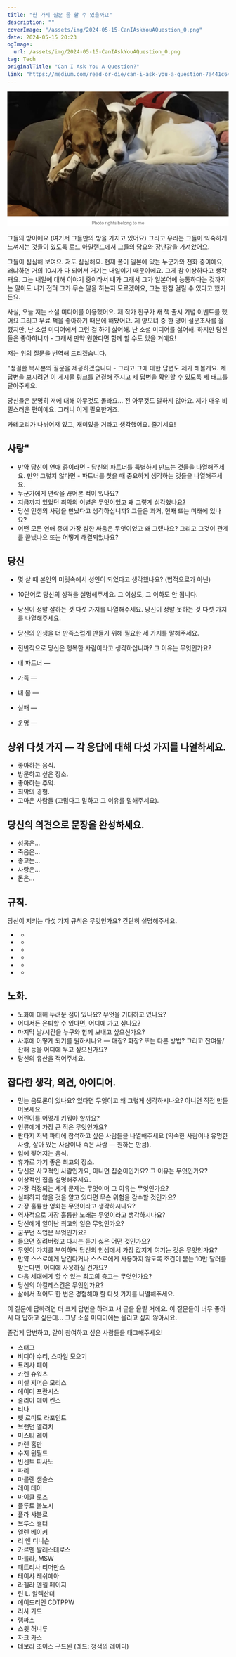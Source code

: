 ```yaml
---
title: "한 가지 질문 좀 할 수 있을까요"
description: ""
coverImage: "/assets/img/2024-05-15-CanIAskYouAQuestion_0.png"
date: 2024-05-15 20:23
ogImage: 
  url: /assets/img/2024-05-15-CanIAskYouAQuestion_0.png
tag: Tech
originalTitle: "Can I Ask You A Question?"
link: "https://medium.com/read-or-die/can-i-ask-you-a-question-7a441c6498b3"
---
```



<img src="/assets/img/2024-05-15-CanIAskYouAQuestion_0.png" />

그들의 방이에요 (여기서 그들만의 방을 가지고 있어요) 그리고 우리는 그들이 익숙하게 느껴지는 것들이 있도록 로드 아일랜드에서 그들의 담요와 장난감을 가져왔어요.

그들이 심심해 보여요. 저도 심심해요. 현재 폴이 일본에 있는 누군가와 전화 중이에요, 왜냐하면 거의 10시가 다 되어서 거기는 내일이기 때문이에요. 그게 참 이상하다고 생각돼요. 그는 내일에 대해 이야기 중이라서 내가 그래서 그가 일본어에 능통하다는 것까지는 알아도 내가 전혀 그가 무슨 말을 하는지 모르겠어요, 그는 한참 걸릴 수 있다고 했거든요.

사실, 오늘 저는 소셜 미디어를 이용했어요. 제 작가 친구가 새 책 출시 기념 이벤트를 했어요 그리고 무료 책을 좋아하기 때문에 해봤어요. 제 양모녀 중 한 명이 설문조사를 올렸지만, 난 소셜 미디어에서 그런 걸 하기 싫어해. 난 소셜 미디어를 싫어해. 하지만 당신들은 좋아하니까 - 그래서 만약 원한다면 함께 할 수도 있을 거예요!



저는 위의 질문을 번역해 드리겠습니다.

"청결한 복사본의 질문을 제공하겠습니다 - 그리고 그에 대한 답변도 제가 해볼게요. 제 답변을 보시려면 이 게시물 링크를 연결해 주시고 제 답변을 확인할 수 있도록 제 태그를 달아주세요.

당신들은 분명히 저에 대해 아무것도 몰라요... 전 아무것도 말하지 않아요. 제가 매우 비밀스러운 편이에요. 그러니 이게 필요한거죠.

카테고리가 나뉘어져 있고, 재미있을 거라고 생각했어요. 즐기세요!

## 사랑"



- 만약 당신이 연애 중이라면 - 당신의 파트너를 특별하게 만드는 것들을 나열해주세요. 만약 그렇지 않다면 - 파트너를 찾을 때 중요하게 생각하는 것들을 나열해주세요.
- 누군가에게 연락을 끊어본 적이 있나요?
- 지금까지 있었던 최악의 이별은 무엇이었고 왜 그렇게 심각했나요?
- 당신 인생의 사랑을 만났다고 생각하십니까? 그들은 과거, 현재 또는 미래에 있나요?
- 어떤 모든 연애 중에 가장 심한 싸움은 무엇이었고 왜 그랬나요? 그리고 그것이 관계를 끝냈나요 또는 어떻게 해결되었나요?

## 당신

- 몇 살 때 본인의 머릿속에서 성인이 되었다고 생각했나요? (법적으로가 아닌)
- 10단어로 당신의 성격을 설명해주세요. 그 이상도, 그 이하도 안 됩니다.
- 당신이 정말 잘하는 것 다섯 가지를 나열해주세요. 당신이 정말 못하는 것 다섯 가지를 나열해주세요.
- 당신의 인생을 더 만족스럽게 만들기 위해 필요한 세 가지를 말해주세요.
- 전반적으로 당신은 행복한 사람이라고 생각하십니까? 그 이유는 무엇인가요?



- 내 파트너 —
- 가족 —
- 내 몸 —
- 실패 —
- 운명 —

## 상위 다섯 가지 — 각 응답에 대해 다섯 가지를 나열하세요.

- 좋아하는 음식.
- 방문하고 싶은 장소.
- 좋아하는 추억.
- 최악의 경험.
- 고마운 사람들 (고맙다고 말하고 그 이유를 말해주세요).

## 당신의 의견으로 문장을 완성하세요.



- 성공은...
- 죽음은...
- 종교는...
- 사랑은...
- 돈은...

## 규칙.

당신이 지키는 다섯 가지 규칙은 무엇인가요? 간단히 설명해주세요.

- -
- -
- -
- -
- -
- -



## 노화.

- 노화에 대해 두려운 점이 있나요? 무엇을 기대하고 있나요?
- 어디서든 은퇴할 수 있다면, 어디에 가고 싶나요?
- 마지막 날/시간을 누구와 함께 보내고 싶으신가요?
- 사후에 어떻게 되기를 원하시나요 — 매장? 화장? 또는 다른 방법? 그리고 잔여물/잔해 등을 어디에 두고 싶으신가요?
- 당신의 유산을 적어주세요.

## 잡다한 생각, 의견, 아이디어.

- 믿는 음모론이 있나요? 있다면 무엇이고 왜 그렇게 생각하시나요? 아니면 직접 만들어보세요.
- 어린이를 어떻게 키워야 할까요?
- 인류에게 가장 큰 적은 무엇인가요?
- 판타지 저녁 파티에 참석하고 싶은 사람들을 나열해주세요 (익숙한 사람이나 유명한 사람, 살아 있는 사람이나 죽은 사람 — 원하는 만큼).
- 입에 찢어지는 음식.
- 휴가로 가기 좋은 최고의 장소.
- 당신은 사교적인 사람인가요, 아니면 집순이인가요? 그 이유는 무엇인가요?
- 이상적인 집을 설명해주세요.
- 가장 걱정되는 세계 문제는 무엇이며 그 이유는 무엇인가요?
- 실패하지 않을 것을 알고 있다면 무슨 위험을 감수할 것인가요?
- 가장 훌륭한 영화는 무엇이라고 생각하시나요?
- 역사적으로 가장 훌륭한 노래는 무엇이라고 생각하시나요?
- 당신에게 일어난 최고의 일은 무엇인가요?
- 꿈꾸던 직업은 무엇인가요?
- 들으면 질려버렸고 다시는 듣기 싫은 어떤 것인가요?
- 무엇이 가치를 부여하며 당신의 인생에서 가장 값지게 여기는 것은 무엇인가요?
- 만약 스스로에게 남긴다거나 스스로에게 사용하지 않도록 조건이 붙는 10만 달러를 받는다면, 어디에 사용하실 건가요?
- 다음 세대에게 할 수 있는 최고의 충고는 무엇인가요?
- 당신의 아킬레스건은 무엇인가요?
- 삶에서 적어도 한 번은 경험해야 할 다섯 가지를 나열해주세요.



이 질문에 답하려면 더 크게 답변을 하려고 새 글을 올릴 거에요. 이 질문들이 너무 좋아서 다 답하고 싶은데… 그냥 소셜 미디어에는 올리고 싶지 않아서요.

즐겁게 답변하고, 같이 참여하고 싶은 사람들을 태그해주세요!

- 스터그
- 비디아 수리, 스마일 모으기
- 트리샤 페이
- 카렌 슈워츠
- 미셸 지머슨 모리스
- 에이미 프란시스
- 줄리아 에이 킨스
- 티나
- 팻 로미토 라포인트
- 브랜던 엘리치
- 미스티 레이
- 카렌 홉만
- 수지 윈필드
- 빈센트 피사노
- 파리
- 마를렌 샘슬스
- 레이 데이
- 마이클 로즈
- 플루토 볼노시
- 폴라 샤블로
- 브루스 컬터
- 엘렌 베이커
- 리 앤 디니슨
- 카르멘 발레스테로스
- 마를라, MSW
- 패트리샤 티머만스
- 테이샤 레쉬에아
- 라첼라 엔젤 페이지
- 린 L. 알렉산더
- 에이드리언 CDTPPW
- 리사 가드
- 램파스
- 스윗 허니루
- 자크 카스
- 데보라 조이스 구드윈 (레드: 청색의 레이디)
